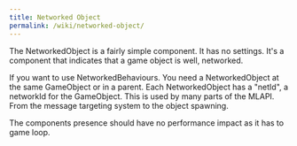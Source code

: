 ```yaml
---
title: Networked Object
permalink: /wiki/networked-object/
---
```


The NetworkedObject is a fairly simple component. It has no settings. It's a component that indicates that a game object is well, networked. 

If you want to use NetworkedBehaviours. You need a NetworkedObject at the same GameObject or in a parent. Each NetworkedObject has a "netId", a networkId for the GameObject. This is used by many parts of the MLAPI. From the message targeting system to the object spawning.

The components presence should have no performance impact as it has to game loop.